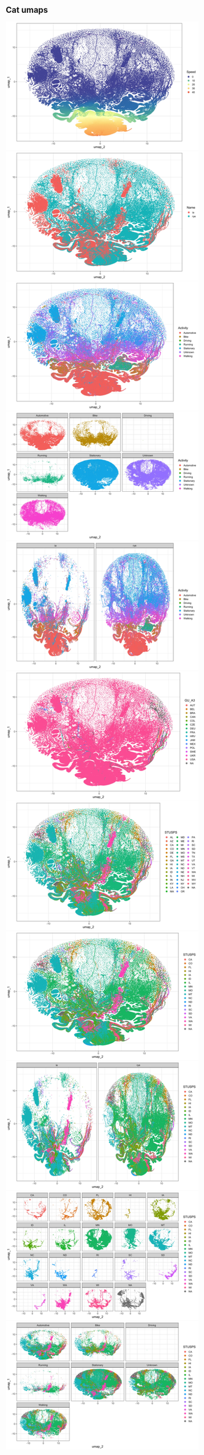 


## Cat umaps

![](index_files/figure-html/unnamed-chunk-1-1.jpeg)<!-- -->![](index_files/figure-html/unnamed-chunk-1-2.jpeg)<!-- -->![](index_files/figure-html/unnamed-chunk-1-3.jpeg)<!-- -->![](index_files/figure-html/unnamed-chunk-1-4.jpeg)<!-- -->![](index_files/figure-html/unnamed-chunk-1-5.jpeg)<!-- -->![](index_files/figure-html/unnamed-chunk-1-6.jpeg)<!-- -->![](index_files/figure-html/unnamed-chunk-1-7.jpeg)<!-- -->![](index_files/figure-html/unnamed-chunk-1-8.jpeg)<!-- -->![](index_files/figure-html/unnamed-chunk-1-9.jpeg)<!-- -->![](index_files/figure-html/unnamed-chunk-1-10.jpeg)<!-- -->![](index_files/figure-html/unnamed-chunk-1-11.jpeg)<!-- -->
